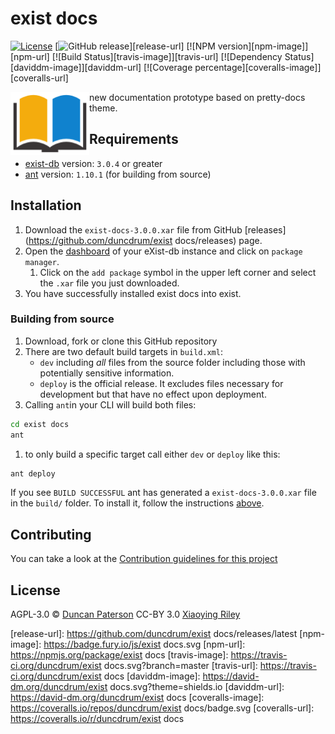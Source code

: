 # exist docs
[![License][license-img]][license-url]
[![GitHub release][release-img]][release-url]
[![NPM version][npm-image]][npm-url]
[![Build Status][travis-image]][travis-url]
[![Dependency Status][daviddm-image]][daviddm-url]
[![Coverage percentage][coveralls-image]][coveralls-url]

<img src="icon.png" align="left" width="25%"/>

new documentation prototype based on pretty-docs theme. 

## Requirements
*   [exist-db](http://exist-db.org/exist/apps/homepage/index.html) version: ``3.0.4`` or greater
*   [ant](http://ant.apache.org) version: ``1.10.1`` \(for building from source\)

## Installation
1.  Download  the ``exist-docs-3.0.0.xar`` file from GitHub [releases](https://github.com/duncdrum/exist docs/releases) page.
2.  Open the [dashboard](http://localhost:8080/exist/apps/dashboard/index.html) of your eXist-db instance and click on ``package manager``.
    1.  Click on the ``add package`` symbol in the upper left corner and select the ``.xar`` file you just downloaded.
3.   You have successfully installed exist docs into exist.

### Building from source
1.  Download, fork or clone this GitHub repository
2.  There are two default build targets in ``build.xml``:
    *   ``dev`` including *all* files from the source folder including those with potentially sensitive information.
    *   ``deploy`` is the official release. It excludes files necessary for development but that have no effect upon deployment.
3.  Calling ``ant``in your CLI will build both files:    
```bash
cd exist docs
ant
```
   1. to only build a specific target call either ``dev`` or ``deploy`` like this:
   ```bash   
   ant deploy
   ```   

If you see ``BUILD SUCCESSFUL`` ant has generated a ``exist-docs-3.0.0.xar`` file in the ``build/`` folder. To install it, follow the instructions [above](#installation).

## Contributing
You can take a look at the [Contribution guidelines for this project](.github/CONTRIBUTING.md)

## License

AGPL-3.0 © [Duncan Paterson](https://github.com/duncdrum)
CC-BY 3.0 [Xiaoying Riley](https://twitter.com/3rdwave_themes)


[license-img]: https://img.shields.io/badge/license-AGPL%20v3-blue.svg
[license-url]: https://www.gnu.org/licenses/agpl-3.0
[release-img]: https://img.shields.io/badge/release-3.0.0-green.svg
[release-url]: https://github.com/duncdrum/exist docs/releases/latest
[npm-image]: https://badge.fury.io/js/exist docs.svg
[npm-url]: https://npmjs.org/package/exist docs
[travis-image]: https://travis-ci.org/duncdrum/exist docs.svg?branch=master
[travis-url]: https://travis-ci.org/duncdrum/exist docs
[daviddm-image]: https://david-dm.org/duncdrum/exist docs.svg?theme=shields.io
[daviddm-url]: https://david-dm.org/duncdrum/exist docs
[coveralls-image]: https://coveralls.io/repos/duncdrum/exist docs/badge.svg
[coveralls-url]: https://coveralls.io/r/duncdrum/exist docs
